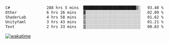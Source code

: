 <!--START_SECTION:waka-->

```txt
C#                288 hrs 5 mins  ███████████████████████▒░   93.40 %
Other             6 hrs 26 mins   ▓░░░░░░░░░░░░░░░░░░░░░░░░   02.09 %
ShaderLab         4 hrs 58 mins   ▒░░░░░░░░░░░░░░░░░░░░░░░░   01.62 %
UnityYaml         3 hrs 43 mins   ▒░░░░░░░░░░░░░░░░░░░░░░░░   01.21 %
Text              2 hrs 33 mins   ▒░░░░░░░░░░░░░░░░░░░░░░░░   00.83 %
```

<!--END_SECTION:waka-->
[![wakatime](https://wakatime.com/badge/user/6c2f442e-41b4-42e3-bc06-d5d8203ad1da.svg)](https://wakatime.com/@6c2f442e-41b4-42e3-bc06-d5d8203ad1da)
